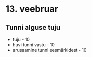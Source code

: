 # 13. veebruar
## Tunni alguse tuju
* tuju - 10
* huvi tunni vastu - 10
* arusaamine tunni eesmärkidest - 10
